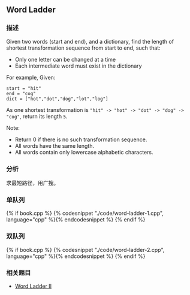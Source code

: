 ## Word Ladder


### 描述

Given two words (start and end), and a dictionary, find the length of shortest transformation sequence from start to end, such that:

* Only one letter can be changed at a time
* Each intermediate word must exist in the dictionary

For example, Given:

```
start = "hit"
end = "cog"
dict = ["hot","dot","dog","lot","log"]
```

As one shortest transformation is `"hit" -> "hot" -> "dot" -> "dog" -> "cog"`, return its length `5`.

Note:

* Return 0 if there is no such transformation sequence.
* All words have the same length.
* All words contain only lowercase alphabetic characters.


### 分析

求最短路径，用广搜。


### 单队列

{% if book.cpp %}
  {% codesnippet "./code/word-ladder-1.cpp", language="cpp" %}{% endcodesnippet %}
{% endif %}


### 双队列

{% if book.cpp %}
  {% codesnippet "./code/word-ladder-2.cpp", language="cpp" %}{% endcodesnippet %}
{% endif %}


### 相关题目

* [Word Ladder II](word-ladder-ii.md)
